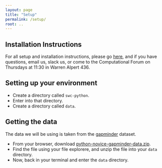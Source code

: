 ```yaml
---
layout: page
title: "Setup"
permalink: /setup/
root: ..
---
```


## Installation Instructions
For all setup and installation instructions, please go
[here](https://labsyspharm.github.io/2019-10-02-python-programming/), and if 
you have questions, email us, slack us, or come to the Computational Forum on
Thursdays at 11:30 in Warren Alpert 436.

## Setting up your environment

- Create a directory called `swc-python`.
- Enter into that directory.
- Create a directory called `data`.

## Getting the data
The data we will be using is taken from the [gapminder](https://en.wikipedia.org/wiki/Gapminder_Foundation)
dataset. 

- From your browser, download [python-novice-gapminder-data.zip](https://labsyspharm.github.io/python-novice-gapminder/files/python-novice-gapminder-data.zip).
- Find the file using your file explorere, and unzip the file into your `data` directory.
- Now, back in your terminal and enter the `data` directory.
